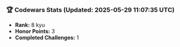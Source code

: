 ### 🏆 Codewars Stats (Updated: 2025-05-29 11:07:35 UTC)

- **Rank:** 8 kyu
- **Honor Points:** 3
- **Completed Challenges:** 1
